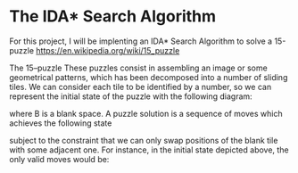 # The IDA* Search Algorithm

For this project, I will be implenting an IDA* Search Algorithm to solve a 15-puzzle https://en.wikipedia.org/wiki/15_puzzle

The 15–puzzle
These puzzles consist in assembling an image or some geometrical patterns, which has been decomposed
into a number of sliding tiles. We can consider each tile to be identified by a number, so we can
represent the initial state of the puzzle with the following diagram:


where B is a blank space. A puzzle solution is a sequence of moves which achieves the following state




subject to the constraint that we can only swap positions of the blank tile with some adjacent one.
For instance, in the initial state depicted above, the only valid moves would be:
